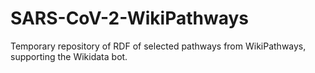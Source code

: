 # SARS-CoV-2-WikiPathways
Temporary repository of RDF of selected pathways from WikiPathways, supporting the Wikidata bot.
